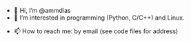 - 👋 Hi, I’m @ammdias
- 👀 I’m interested in programming (Python, C/C++) and Linux. 
<!-- - 🌱 I’m currently learning ...
- 💞️ I’m looking to collaborate on ... -->
- 📫 How to reach me: by email (see code files for address)

<!---
ammdias/ammdias is a ✨ special ✨ repository because its `README.md` (this file) appears on your GitHub profile.
You can click the Preview link to take a look at your changes.
--->
